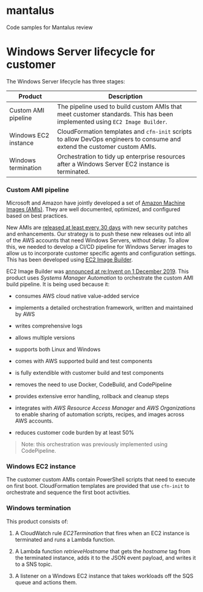 # mantalus
Code samples for Mantalus review

# Windows Server lifecycle for customer 
 
The Windows Server lifecycle has three stages: 
 
| Product | Description | 
| --- | --- | 
| Custom AMI pipeline | The pipeline used to build custom AMIs that meet customer standards. This has been implemented using `EC2 Image Builder`.| 
| Windows EC2 instance | CloudFormation templates and `cfn-init` scripts to allow DevOps engineers to consume and extend the customer custom AMIs. | 
| Windows termination | Orchestration to tidy up enterprise resources after a Windows Server EC2 instance is terminated. | 
 
### Custom AMI pipeline
Microsoft and Amazon have jointly developed a set of [Amazon Machine Images (AMIs)](https://aws.amazon.com/windows/resources/amis/). They are well documented, optimized, and configured based on best practices. 
 
New AMIs are [released at least every 30 days](https://docs.aws.amazon.com/AWSEC2/latest/WindowsGuide/windows-ami-version-history.html) with new security patches and enhancements. Our strategy is to push these new releases out into all of the AWS accounts that need Windows Servers, without delay. To allow this, we needed to develop a CI/CD pipeline for Windows Server images to allow us to incorporate customer specific agents and configuration settings. This has been developed using [EC2 Image Builder](https://aws.amazon.com/image-builder/). 
 
EC2 Image Builder was [announced at re:Invent on 1 December 2019](https://aws.amazon.com/about-aws/whats-new/2019/12/introducing-ec2-image-builder/). This product uses *Systems Manager Automation* to orchestrate the custom AMI build pipeline. It is being used because it: 
* consumes AWS cloud native value-added service

* implements a detailed orchestration framework, written and maintained by AWS 
* writes comprehensive logs
* allows multiple versions
* supports both Linux and Windows 
* comes with AWS supported build and test components 
* is fully extendible with customer build and test components 
* removes the need to use Docker, CodeBuild, and CodePipeline 
* provides extensive error handling, rollback and cleanup steps 
* integrates with *AWS Resource Access Manager* and *AWS Organizations* to enable sharing of automation scripts, recipes, and images across AWS accounts. 
* reduces customer code burden by at least 50% 
 
> Note: this orchestration was previously implemented using CodePipeline.
 
### Windows EC2 instance

The customer custom AMIs contain PowerShell scripts that need to execute on first boot. CloudFormation templates are provided that use `cfn-init` to orchestrate and sequence the first boot activities. 
  
### Windows termination
 
This product consists of: 
 
 1. A CloudWatch rule *EC2Termination* that fires when an EC2 instance is terminated and runs a Lambda function.

 2. A Lambda function *retrieveHostname* that gets the *hostname* tag from the terminated instance, adds it to the JSON event payload, and writes it to a SNS topic. 
 3. A listener on a Windows EC2 instance that takes workloads off the SQS queue and actions them.  
